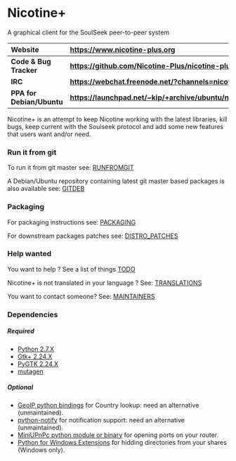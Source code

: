 # Nicotine+

A graphical client for the SoulSeek peer-to-peer system

| Website                   | https://www.nicotine-plus.org                            |
| :------------------------ | :------------------------------------------------------- |
| **Code & Bug Tracker**    | **https://github.com/Nicotine-Plus/nicotine-plus**       |
| **IRC**                   | **https://webchat.freenode.net/?channels=nicotine+**     |
| **PPA for Debian/Ubuntu** | **https://launchpad.net/~kip/+archive/ubuntu/nicotine+** |

Nicotine+ is an attempt to keep Nicotine working with the latest libraries,
kill bugs, keep current with the Soulseek protocol
and add some new features that users want and/or need.

### Run it from git

To run it from git master see: [RUNFROMGIT](doc/RUNFROMGIT.md)

A Debian/Ubuntu repository containing latest git master based packages is also available see: [GITDEB](doc/GITDEB.md)

### Packaging

For packaging instructions see: [PACKAGING](doc/PACKAGING.md)

For downstream packages patches see: [DISTRO_PATCHES](doc/DISTRO_PATCHES.md)

### Help wanted

You want to help ? See a list of things [TODO](doc/TODO.md)

Nicotine+ is not translated in your language ? See: [TRANSLATIONS](doc/TRANSLATIONS.md)

You want to contact someone? See: [MAINTAINERS](AUTHORS.md)

### Dependencies

##### Required

* [Python 2.7.X](https://www.python.org/)
* [Gtk+ 2.24.X](http://www.gtk.org/)
* [PyGTK 2.24.X](http://www.pygtk.org/)
* [mutagen](https://github.com/quodlibet/mutagen)

##### Optional

* [GeoIP python bindings](https://dev.maxmind.com/geoip/legacy/downloadable/) for Country lookup: need an alternative (unmaintained).
* [python-notify](http://www.galago-project.org) for notification support: need an alternative (unmaintained).
* [MiniUPnPc python module or binary](https://miniupnp.tuxfamily.org/) for opening ports on your router.
* [Python for Windows Extensions](https://sourceforge.net/projects/pywin32/) for hidding directories from your shares (Windows only).
